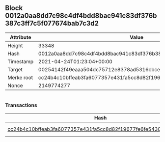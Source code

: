## Block 0012a0aa8dd7c98c4df4bdd8bac941c83df376b387c3ff7c5f077674bab7c3d2

Attribute | Value
--- | ---
Height | 33348
Hash | 0012a0aa8dd7c98c4df4bdd8bac941c83df376b387c3ff7c5f077674bab7c3d2
Timestamp | 2021-04-24T01:23:04+00:00
Target | 00254142f49eaaa504dc75712e8378ad5316cbcead634704b3734b6271167cc4
Merke root | cc24b4c10bffeab3fa6077357e431fa5cc8d82f19677fe6fe543057a4ef426a4
Nonce | 2149774277

```

```

### Transactions

Hash | Amount
--- | ---
[cc24b4c10bffeab3fa6077357e431fa5cc8d82f19677fe6fe543057a4ef426a4](cc24b4c10bffeab3fa6077357e431fa5cc8d82f19677fe6fe543057a4ef426a4.md) | 10.00000000 SKEPTI 
